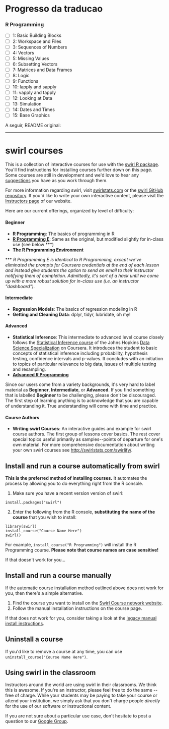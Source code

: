 # Progresso da traducao

### R Programming

- [ ] 1: Basic Building Blocks      
- [ ] 2: Workspace and Files     
- [ ] 3: Sequences of Numbers       
- [ ] 4: Vectors                 
- [ ] 5: Missing Values             
- [ ] 6: Subsetting Vectors      
- [ ] 7: Matrices and Data Frames   
- [ ] 8: Logic                   
- [ ] 9: Functions                 
- [ ] 10: lapply and sapply       
- [ ] 11: vapply and tapply       
- [ ] 12: Looking at Data         
- [ ] 13: Simulation                
- [ ] 14: Dates and Times         
- [ ] 15: Base Graphics 

A seguir, README original:

---

# swirl courses

This is a collection of interactive courses for use with the [swirl R package](http://swirlstats.com). You'll find instructions for installing courses further down on this page. Some courses are still in development and we'd love to hear any [suggestions](https://github.com/swirldev/swirl_courses/issues/new) you have as you work through them.

For more information regarding swirl, visit [swirlstats.com](http://swirlstats.com) or the [swirl GitHub repository](https://github.com/swirldev/swirl). If you'd like to write your own interactive content, please visit the [Instructors page](http://swirlstats.com/instructors.html) of our website.

Here are our current offerings, organized by level of difficulty:

#### Beginner

- **R Programming**: The basics of programming in R
- [**R Programming E**](https://github.com/swirldev/R_Programming_E): Same as the original, but modified slightly for in-class use (see below ***)
- [**The R Programming Environment**](https://swirlstats.com/scn/rpe.html)
<!-- - **Data Analysis**: Basic ideas in statistics and data visualization -->
<!-- - **Mathematical Biostatistics Boot Camp**: One- and two-sample t-tests, power, and sample size -->
<!-- - **Open Intro**: A very basic introduction to statistics, data analysis, and data visualization -->

\*\*\* *R Programming E is identical to R Programming, except we've eliminated the prompts for Coursera credentials at the end of each lesson and instead give students the option to send an email to their instructor notifying them of completion. Admittedly, it's sort of a hack until we come up with a more robust solution for in-class use (i.e. an instructor "dashboard").*

#### Intermediate

- **Regression Models**: The basics of regression modeling in R
- **Getting and Cleaning Data**: dplyr, tidyr, lubridate, oh my!

#### Advanced

- **Statistical Inference**: This intermediate to advanced level course closely follows the
[Statistical Inference course](https://www.coursera.org/course/statinference) of the Johns Hopkins 
[Data Science Specialization](https://www.coursera.org/specialization/jhudatascience/1) on Coursera. It
introduces the student to basic concepts of statistical inference
including probability, hypothesis testing, confidence intervals and
p-values. It concludes with an initiation to topics of particular
relevance to big data, issues of multiple testing and resampling.
- [**Advanced R Programming**](https://swirlstats.com/scn/arp.html)

Since our users come from a variety backgrounds, it's very hard to label material as **Beginner**, **Intermediate**, or **Advanced**. If you find something that is labelled **Beginner** to be challenging, please don't be discouraged. The first step of learning anything is to acknowledge that you are capable of understanding it. True understanding will come with time and practice.

#### Course Authors

- **Writing swirl Courses**: An interactive guides and example 
  for swirl course authors. The first group of lessons cover basics. The rest cover 
  special topics useful primarily as samples--points of departure for one's own material.
  For more comprehensive documentation about writing your own swirl courses see http://swirlstats.com/swirlify/.

## Install and run a course automatically from swirl

**This is the preferred method of installing courses.** It automates the process by allowing you to do everything right from the R console.

1) Make sure you have a recent version version of swirl:

```
install.packages("swirl")
```

2) Enter the following from the R console, **substituting the name of the course** that you wish to install:

```
library(swirl)
install_course("Course Name Here")
swirl()
```

For example, `install_course("R Programming")` will install the R Programming course. **Please note that course names are case sensitive!**

If that doesn't work for you...

## Install and run a course manually

If the automatic course installation method outlined above does not work for you, then there's a simple alternative.

1. Find the course you want to install on the [Swirl Course network website](https://swirlstats.com/scn/title.html).
2. Follow the manual installation instructions on the course page.

If that does not work for you, consider taking a look at the 
[legacy manual install instructions](https://github.com/swirldev/swirl_courses/wiki/Legacy-Manual-Install-Instructions-for-Swirl-Courses).

## Uninstall a course

If you'd like to remove a course at any time, you can use `uninstall_course("Course Name Here")`.

## Using swirl in the classroom

Instructors around the world are using swirl in their classrooms. We think this is awesome. If you're an instructor, please feel free to do the same -- free of charge. While your students may be paying to take your course or attend your institution, we simply ask that you don't charge people *directly* for the use of our software or instructional content.

If you are not sure about a particular use case, don't hesitate to post a
question to our [Google Group](https://groups.google.com/forum/#!forum/swirl-discuss).
